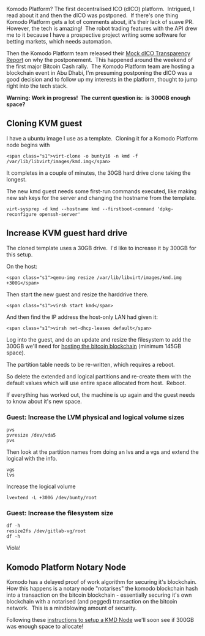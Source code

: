 
Komodo Platform? The first decentralised ICO (dICO) platform.  Intrigued, I read about it and then the dICO was postponed.  If there's one thing Komodo Platform gets a lot of comments about, it's their lack of suave PR.  However, the tech is amazing!  The robot trading features with the API drew me to it because I have a prospective project writing some software for betting markets, which needs automation.

Then the Komodo Platform team released their [Mock dICO Transparency Report](https://komodoplatform.atlassian.net/wiki/spaces/KPSD/blog/2017/11/12/10518596/Monaize+Mock+dICO+Transparency+Report) on why the postponement.  This happened around the weekend of the first major Bitcoin Cash rally.  The Komodo Platform team are hosting a blockchain event in Abu Dhabi, I'm presuming postponing the dICO was a good decision and to follow up my interests in the platform, thought to jump right into the tech stack.

**Warning: Work in progress!  The current question is:  is 300GB enough space?**


## Cloning KVM guest


I have a ubuntu image I use as a template.  Cloning it for a Komodo Platform node begins with

    
    <span class="s1">virt-clone -o bunty16 -n kmd -f /var/lib/libvirt/images/kmd.img</span>


It completes in a couple of minutes, the 30GB hard drive clone taking the longest.

The new kmd guest needs some first-run commands executed, like making new ssh keys for the server and changing the hostname from the template.

    
    virt-sysprep -d kmd --hostname kmd --firstboot-command 'dpkg-reconfigure openssh-server'




## Increase KVM guest hard drive


The cloned template uses a 30GB drive.  I'd like to increase it by 300GB for this setup.

On the host:

    
    <span class="s1">qemu-img resize /var/lib/libvirt/images/kmd.img +300G</span>


Then start the new guest and resize the harddrive there.

    
    <span class="s1">virsh start kmd</span>


And then find the IP address the host-only LAN had given it:

    
    <span class="s1">virsh net-dhcp-leases default</span>


Log into the guest, and do an update and resize the filesystem to add the 300GB we'll need for [hosting the bitcoin blockchain](https://bitcoin.org/en/full-node) (minimum 145GB space).

The partition table needs to be re-written, which requires a reboot.

So delete the extended and logical partitions and re-create them with the default values which will use entire space allocated from host.  Reboot.

If everything has worked out, the machine is up again and the guest needs to know about it's new space.


### Guest: Increase the LVM physical and logical volume sizes



    
    pvs
    pvresize /dev/vda5
    pvs


Then look at the partition names from doing an lvs and a vgs and extend the logical with the info.

    
    vgs
    lvs


Increase the logical volume

    
    lvextend -L +300G /dev/bunty/root




### Guest: Increase the filesystem size



    
    df -h
    resize2fs /dev/gitlab-vg/root
    df -h


Viola!


## Komodo Platform Notary Node


Komodo has a delayed proof of work algorithm for securing it's blockchain.  How this happens is a notary node "notarises" the komodo blockchain hash into a transaction on the bitcoin blockchain - essentially securing it's own blockchain with a notarised (and pegged) transaction on the bitcoin network.  This is a mindblowing amount of security.

Following these [instructions to setup a KMD Node](https://github.com/SuperNETorg/komodo/wiki/Setup-Komodo-Notary-Node) we'll soon see if 300GB was enough space to allocate!
